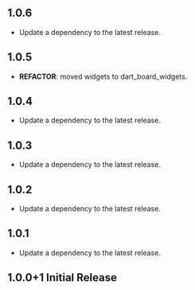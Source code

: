## 1.0.6

 - Update a dependency to the latest release.

## 1.0.5

 - **REFACTOR**: moved widgets to dart_board_widgets.

## 1.0.4

 - Update a dependency to the latest release.

## 1.0.3

 - Update a dependency to the latest release.

## 1.0.2

 - Update a dependency to the latest release.

## 1.0.1

 - Update a dependency to the latest release.

## 1.0.0+1 Initial Release
